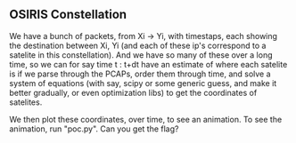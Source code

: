 ## OSIRIS Constellation
We have a bunch of packets, from Xi -> Yi, with timestaps, each showing the destination between Xi, Yi (and each of these ip's correspond to a satelite in this constellation). And we have so many of these over a long time, so we can for say time t : t+dt have an estimate of where each satelite is if we parse through the PCAPs, order them through time, and solve a system of equations (with say, scipy or some generic guess, and make it better gradually, or even optimization libs) to get the coordinates of satelites. </br>

We then plot these coordinates, over time, to see an animation. To see the animation, run "poc.py". Can you get the flag?
